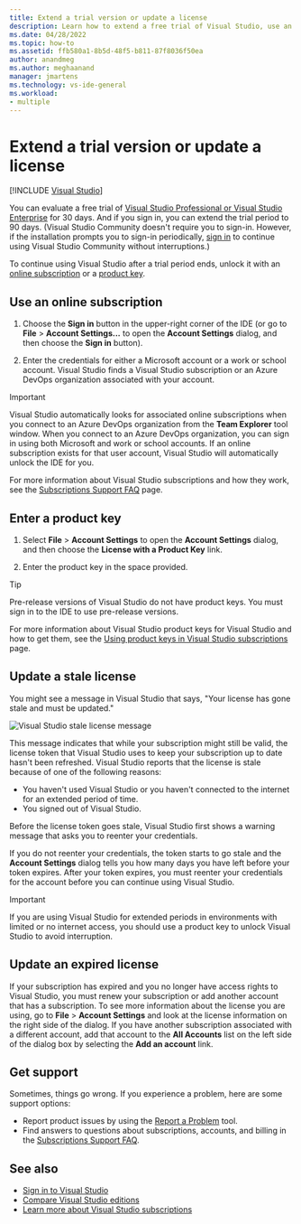 ```yaml
---
title: Extend a trial version or update a license
description: Learn how to extend a free trial of Visual Studio, use an online subscription or product key to unlock Visual Studio, and update a stale or expired license.
ms.date: 04/28/2022
ms.topic: how-to
ms.assetid: ffb580a1-8b5d-48f5-b811-87f8036f50ea
author: anandmeg
ms.author: meghaanand
manager: jmartens
ms.technology: vs-ide-general
ms.workload:
- multiple
---
```

# Extend a trial version or update a license

 [!INCLUDE [Visual Studio](~/includes/applies-to-version/vs-not-mac.md)]

You can evaluate a free trial of [Visual Studio Professional or Visual Studio Enterprise](https://visualstudio.microsoft.com/vs/compare/) for 30 days. And if you sign in, you can extend the trial period to 90 days. (Visual Studio Community doesn't require you to sign-in. However, if the installation prompts you to sign-in periodically, [sign in](signing-in-to-visual-studio.md) to continue using Visual Studio Community without interruptions.)

To continue using Visual Studio after a trial period ends, unlock it with an [online subscription](#use-an-online-subscription) or a [product key](#enter-a-product-key).

## Use an online subscription

1. Choose the **Sign in** button in the upper-right corner of the IDE (or go to **File** > **Account Settings...** to open the **Account Settings** dialog, and then choose the **Sign in** button).

1. Enter the credentials for either a Microsoft account or a work or school account. Visual Studio finds a Visual Studio subscription or an Azure DevOps organization associated with your account.

> [!IMPORTANT]
> Visual Studio automatically looks for associated online subscriptions when you connect to an Azure DevOps organization from the **Team Explorer** tool window. When you connect to an Azure DevOps organization, you can sign in using both Microsoft and work or school accounts. If an online subscription exists for that user account, Visual Studio will automatically unlock the IDE for you.

For more information about Visual Studio subscriptions and how they work, see the [Subscriptions Support FAQ](https://visualstudio.microsoft.com/subscriptions/support/) page.

## Enter a product key

1. Select **File** > **Account Settings** to open the **Account Settings** dialog, and then choose the **License with a Product Key** link.

1. Enter the product key in the space provided.

> [!TIP]
> Pre-release versions of Visual Studio do not have product keys. You must sign in to the IDE to use pre-release versions.

For more information about Visual Studio product keys for Visual Studio and how to get them, see the [Using product keys in Visual Studio subscriptions](/visualstudio/subscriptions/product-keys) page.

## Update a stale license

You might see a message in Visual Studio that says, "Your license has gone stale and must be updated."

![Visual Studio stale license message](../ide/media/vs2017_stale-license.png)

This message indicates that while your subscription might still be valid, the license token that Visual Studio uses to keep your subscription up to date hasn't been refreshed. Visual Studio reports that the license is stale because of one of the following reasons:

* You haven't used Visual Studio or you haven't connected to the internet for an extended period of time.
* You signed out of Visual Studio.

Before the license token goes stale, Visual Studio first shows a warning message that asks you to reenter your credentials.

If you do not reenter your credentials, the token starts to go stale and the **Account Settings** dialog tells you how many days you have left before your token expires. After your token expires, you must reenter your credentials for the account before you can continue using Visual Studio.

> [!Important]
> If you are using Visual Studio for extended periods in environments with limited or no internet access, you should use a product key to unlock Visual Studio to avoid interruption.

## Update an expired license

If your subscription has expired and you no longer have access rights to Visual Studio, you must renew your subscription or add another account that has a subscription. To see more information about the license you are using, go to **File** > **Account Settings** and look at the license information on the right side of the dialog. If you have another subscription associated with a different account, add that account to the **All Accounts** list on the left side of the dialog box by selecting the **Add an account** link.

## Get support

Sometimes, things go wrong. If you experience a problem, here are some support options:

* Report product issues by using the [Report a Problem](how-to-report-a-problem-with-visual-studio.md) tool.
* Find answers to questions about subscriptions, accounts, and billing in the [Subscriptions Support FAQ](https://visualstudio.microsoft.com/subscriptions/support/).

## See also

* [Sign in to Visual Studio](../ide/signing-in-to-visual-studio.md)
* [Compare Visual Studio editions](https://visualstudio.microsoft.com/vs/compare/)
* [Learn more about Visual Studio subscriptions](/visualstudio/subscriptions/)

